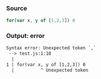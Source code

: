 ### Source
```js
for(var x, y of [1,2,3]) 0
```

### Output: error
```txt
Syntax error: Unexpected token `,`
 --> test.js:1:10
  |
1 | for(var x, y of [1,2,3]) 0
  |          ^ Unexpected token
```
